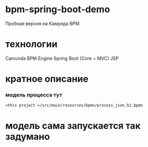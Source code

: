 # bpm-spring-boot-demo
Пробная версия на Камунда BPM

# технологии
Camunda BPM Engine
Spring Boot (Core + MVC)
JSP

# кратное описание
### модель процесса тут
    <this project >/src/main/resources/bpmn/process_json_k2.bpmn
# модель сама запускается так задумано  
